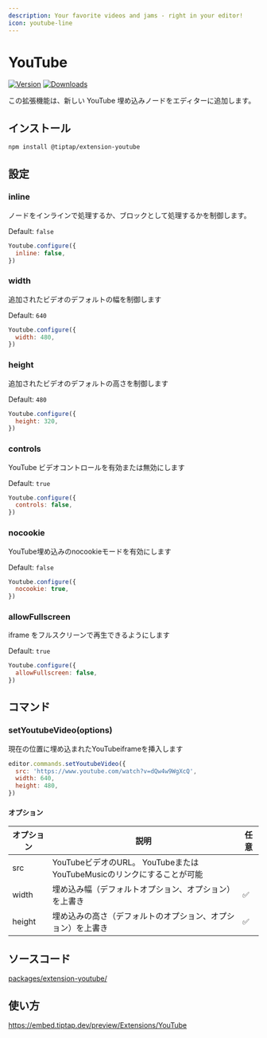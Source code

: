 ```yaml
---
description: Your favorite videos and jams - right in your editor!
icon: youtube-line
---
```


# YouTube

[![Version](https://img.shields.io/npm/v/@tiptap/extension-youtube.svg?label=version)](https://www.npmjs.com/package/@tiptap/extension-youtube)
[![Downloads](https://img.shields.io/npm/dm/@tiptap/extension-youtube.svg)](https://npmcharts.com/compare/@tiptap/extension-youtube?minimal=true)

<!-- This extension adds a new youtube embed node to the editor. -->

この拡張機能は、新しい YouTube 埋め込みノードをエディターに追加します。

## インストール

```bash
npm install @tiptap/extension-youtube
```

## 設定

### inline

<!-- Controls if the node should be handled inline or as a block. -->

ノードをインラインで処理するか、ブロックとして処理するかを制御します。

Default: `false`

```js
Youtube.configure({
  inline: false,
})
```

### width

<!-- Controls the default width of added videos -->

追加されたビデオのデフォルトの幅を制御します

Default: `640`

```js
Youtube.configure({
  width: 480,
})
```

### height

<!-- Controls the default height of added videos -->

追加されたビデオのデフォルトの高さを制御します

Default: `480`

```js
Youtube.configure({
  height: 320,
})
```

### controls

<!-- Enables or disables YouTube video controls -->

YouTube ビデオコントロールを有効または無効にします

Default: `true`

```js
Youtube.configure({
  controls: false,
})
```

### nocookie

<!-- Enables the nocookie mode for YouTube embeds -->

YouTube埋め込みのnocookieモードを有効にします

Default: `false`

```js
Youtube.configure({
  nocookie: true,
})
```

### allowFullscreen

<!-- Allows the iframe to be played in fullscreen -->

iframe をフルスクリーンで再生できるようにします

Default: `true`

```js
Youtube.configure({
  allowFullscreen: false,
})
```


## コマンド

### setYoutubeVideo(options)

<!-- Inserts a YouTube iframe embed at the current position -->

現在の位置に埋め込まれたYouTubeiframeを挿入します

```js
editor.commands.setYoutubeVideo({
  src: 'https://www.youtube.com/watch?v=dQw4w9WgXcQ',
  width: 640,
  height: 480,
})
```

#### オプション

| オプション | 説明 | 任意 |
| ----- | ----------- | -------- |
| src              | YouTubeビデオのURL。 YouTubeまたはYouTubeMusicのリンクにすることが可能    |          |
| width            | 埋め込み幅（デフォルトオプション、オプション）を上書き  | ✅  |
| height           | 埋め込みの高さ（デフォルトのオプション、オプション）を上書き  | ✅         |


## ソースコード

[packages/extension-youtube/](https://github.com/ueberdosis/tiptap/blob/main/packages/extension-youtube/)

## 使い方

https://embed.tiptap.dev/preview/Extensions/YouTube
